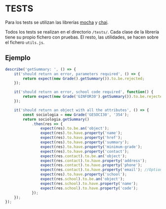 # TESTS

Para los tests se utilizan las librerías [mocha](https://mochajs.org/) y [chai](http://chaijs.com/).

Todos los tests se realizan en el directorio `/tests/`. Cada clase de la librería tiene su propio fichero con pruebas. El resto, las utilidades, se hacen sobre el fichero `utils.js`.

## Ejemplo

```javascript
describe('getSummary: ', () => {
	it('should return an error, parameters required', () => {
		return expect(new Grade().getSummary()).to.be.rejected;
	});

	it('should return an error, school code required', function() {
		return expect(new Grade('GINFOR30').getSummary()).to.be.rejected;
	});

	it('should return an object with all the attributes', () => {
		const sociologia = new Grade('GESOCI30', '354');
		return sociologia.getSummary()
			.then(res => {
				expect(res).to.be.an('object');
				expect(res).to.have.property('name');
				expect(res).to.have.property('href');
				expect(res).to.have.property('summary');
				expect(res).to.have.property('minimum-grade');
				expect(res).to.have.property('contact');
				expect(res.contact).to.be.an('object');
				expect(res.contact).to.have.property('address');
				expect(res.contact).to.have.property('phone');
				expect(res.contact).to.have.property('email'); //Optional
				expect(res).to.have.property('school');
				expect(res.school).to.be.an('object');
				expect(res.school).to.have.property('name');
				expect(res.school).to.have.property('code');
			});
	});
});

```
